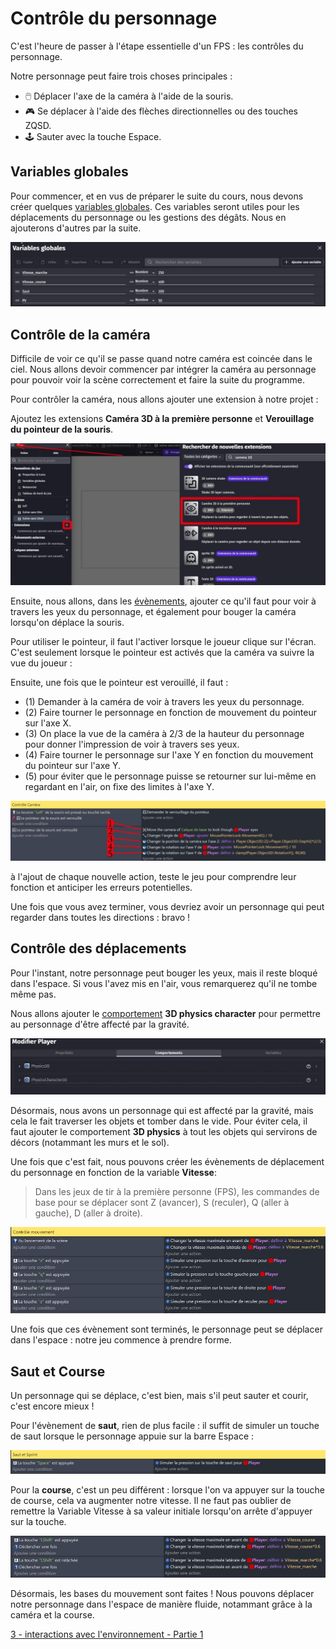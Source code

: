 # Contrôle du personnage 

C'est l'heure de passer à l'étape essentielle d'un FPS : les contrôles du personnage. 

Notre personnage peut faire trois choses principales : 
  - 🖱️ Déplacer l'axe de la caméra à l'aide de la souris.  
  - 🎮 Se déplacer à l'aide des flèches directionnelles ou des touches ZQSD.  
  - 🕹️ Sauter avec la touche Espace.

## Variables globales 

Pour commencer, et en vus de préparer le suite du cours, nous devons créer quelques [variables globales](https://github.com/g404-code-gaming/GDevelop_Cour/blob/main/Variables.md). 
Ces variables seront utiles pour les déplacements du personnage ou les gestions des dégâts. Nous en ajouterons d'autres par la suite. 

![image](https://github.com/g404-code-gaming/Pick-Pack---Action-Adventure-Game/blob/main/Image/0_controle.JPG)

## Contrôle de la caméra 

Difficile de voir ce qu'il se passe quand notre caméra est coincée dans le ciel. Nous allons devoir commencer par intégrer la caméra au personnage pour pouvoir voir la scène correctement et faire la suite du programme.

Pour contrôler la caméra, nous allons ajouter une extension à notre projet : 

Ajoutez les extensions **Caméra 3D à la première personne** et **Verouillage du pointeur de la souris**.

![image](https://github.com/g404-code-gaming/Pick-Pack---Action-Adventure-Game/blob/main/Image/1_controle.JPG)

Ensuite, nous allons, dans les [évènements](https://github.com/g404-code-gaming/GDevelop_Cour/blob/main/%C3%A9v%C3%A8nements.md), ajouter ce qu'il faut pour voir à travers les yeux du personnage, et également pour bouger la caméra lorsqu'on déplace la souris.

Pour utiliser le pointeur, il faut l'activer lorsque le joueur clique sur l'écran. C'est seulement lorsque le pointeur est activés que la caméra va suivre la vue du joueur : 

Ensuite, une fois que le pointeur est verouillé, il faut : 
  - (1) Demander à la caméra de voir à travers les yeux du personnage. 
  - (2) Faire tourner le personnage en fonction de mouvement du pointeur sur l'axe X.
  - (3) On place la vue de la caméra à 2/3 de la hauteur du personnage pour donner l'impression de voir à travers ses yeux.
  - (4) Faire tourner le personnage sur l'axe Y en fonction du mouvement du pointeur sur l'axe Y. 
  - (5) pour éviter que le personnage puisse se retourner sur lui-même en regardant en l'air, on fixe des limites à l'axe Y.

![image](https://github.com/g404-code-gaming/Pick-Pack---Action-Adventure-Game/blob/main/Image/2_controle.JPG)

à l'ajout de chaque nouvelle action, teste le jeu pour comprendre leur fonction et anticiper les erreurs potentielles. 

Une fois que vous avez terminer, vous devriez avoir un personnage qui peut regarder dans toutes les directions : bravo ! 

## Contrôle des déplacements 

Pour l'instant, notre personnage peut bouger les yeux, mais il reste bloqué dans l'espace. Si vous l'avez mis en l'air, vous remarquerez qu'il ne tombe même pas. 

Nous allons ajouter le [comportement](https://github.com/g404-code-gaming/GDevelop_Cour/blob/main/Comportement.md) **3D physics character** pour permettre au personnage d'être affecté par la gravité.

![image](https://github.com/g404-code-gaming/Pick-Pack---Action-Adventure-Game/blob/main/Image/3_controle.JPG)

Désormais, nous avons un personnage qui est affecté par la gravité, mais cela le fait traverser les objets et tomber dans le vide. 
Pour éviter cela, il faut ajouter le comportement **3D physics** à tout les objets qui servirons de décors (notammant les murs et le sol). 

Une fois que c'est fait, nous pouvons créer les évènements de déplacement du personnage en fonction de la variable **Vitesse**: 

> Dans les jeux de tir à la première personne (FPS), les commandes de base pour se déplacer sont Z (avancer), S (reculer), Q (aller à gauche), D (aller à droite).

![image](https://github.com/g404-code-gaming/Pick-Pack---Action-Adventure-Game/blob/main/Image/4_controle.JPG)

Une fois que ces évènement sont terminés, le personnage peut se déplacer dans l'espace : notre jeu commence à prendre forme.

## Saut et Course 

Un personnage qui se déplace, c'est bien, mais s'il peut sauter et courir, c'est encore mieux ! 

Pour l'évènement de **saut**, rien de plus facile : il suffit de simuler un touche de saut lorsque le personnage appuie sur la barre Espace : 

![image](https://github.com/g404-code-gaming/Pick-Pack---Action-Adventure-Game/blob/main/Image/5_controle.JPG)

Pour la **course**, c'est un peu différent : lorsque l'on va appuyer sur la touche de course, cela va augmenter notre vitesse. 
Il ne faut pas oublier de remettre la Variable Vitesse à sa valeur initiale lorsqu'on arrête d'appuyer sur la touche. 

![image](https://github.com/g404-code-gaming/Pick-Pack---Action-Adventure-Game/blob/main/Image/6_controle.JPG)

Désormais, les bases du mouvement sont faites ! Nous pouvons déplacer notre personnage dans l'espace de manière fluide, notammant grâce à la caméra et la course. 

[3 - interactions avec l'environnement - Partie 1](https://github.com/g404-code-gaming/Pick-Pack---Action-Adventure-Game/blob/main/3%20-%20interaction%201%20%3A%20PV%20et%20danger.md)


